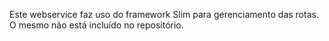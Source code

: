 Este webservice faz uso do framework Slim para gerenciamento das rotas. O mesmo não está incluído no repositório.
